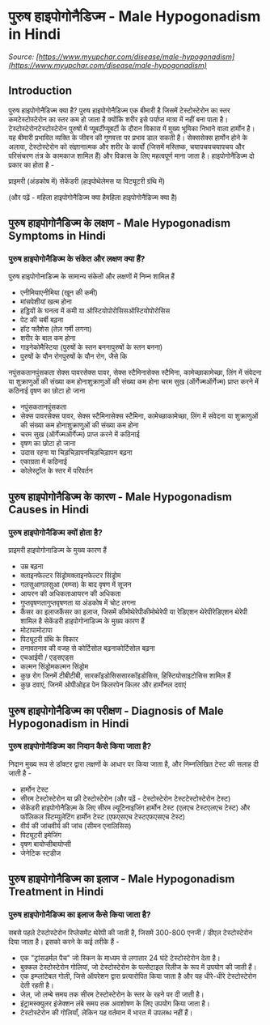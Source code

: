# पुरुष हाइपोगोनैडिज्म - Male Hypogonadism in Hindi
_Source: [https://www.myupchar.com/disease/male-hypogonadism](https://www.myupchar.com/disease/male-hypogonadism)_

## Introduction
पुरुष हाइपोगोनैडिज्म क्या है?
पुरुष हाइपोगोनैडिज्म एक बीमारी है जिसमें टेस्टोस्टेरोन का स्तर कमटेस्टोस्टेरोन का स्तर कम हो जाता है क्योंकि शरीर इसे पर्याप्त मात्रा में नहीं बना पाता है। टेस्टोस्टेरोनटेस्टोस्टेरोन पुरुषों में प्यूबर्टीप्यूबर्टी के दौरान विकास में मुख्य भूमिका निभाने वाला हार्मोन है। यह बीमारी प्रभावित व्यक्ति के जीवन की गुणवत्ता पर प्रभाव डाल सकती है। सेक्ससेक्स हार्मोन होने के अलावा, टेस्टोस्टेरोन को संज्ञानात्मक और शरीर के कार्यों (जिसमें मस्तिष्क, चयापचयचयापचय और परिसंचरण तंत्र के कामकाज शामिल हैं) और विकास के लिए महत्वपूर्ण माना जाता है।
हाइपोगोनैडिज्म दो प्रकार का होता है -

प्राइमरी (अंडकोष में)
सेकेंडरी (हाइपोथेलेमस या पिट्यूटरी ग्रंथि में)

(और पढ़ें - महिला हाइपोगोनैडिज्म क्या हैमहिला हाइपोगोनैडिज्म क्या है)

## पुरुष हाइपोगोनैडिज्म के लक्षण - Male Hypogonadism Symptoms in Hindi
### पुरुष हाइपोगोनैडिज्म के संकेत और लक्षण क्या हैं?
पुरुष हाइपोगोनाडिज्म के सामान्य संकेतों और लक्षणों में निम्न शामिल हैं
- एनीमियाएनीमिया (खून की कमी)
- मांसपेशीयां खत्म होना
- हड्डियों के घनत्व में कमी या ऑस्टियोपोरोसिसऑस्टियोपोरोसिस
- पेट की चर्बी बढ़ना
- हॉट फ्लैशेस (तेज़ गर्मी लगना)
- शरीर के बाल कम होना
- गाइनेकोमैस्टिया (पुरुषों के स्तन बननापुरुषों के स्तन बनना)
- पुरुषों के यौन रोगपुरुषों के यौन रोग, जैसे कि
	
नपुंसकतानपुंसकता
सेक्स पावरसेक्स पावर, सेक्स स्टैमिनासेक्स स्टैमिना, कामेच्छाकामेच्छा, लिंग में संवेदना या शुक्राणुओं की संख्या कम होनाशुक्राणुओं की संख्या कम होना
चरम सुख (ऑर्गेज्मऑर्गेज्म) प्राप्त करने में कठिनाई
वृषण का छोटा हो जाना
- नपुंसकतानपुंसकता
- सेक्स पावरसेक्स पावर, सेक्स स्टैमिनासेक्स स्टैमिना, कामेच्छाकामेच्छा, लिंग में संवेदना या शुक्राणुओं की संख्या कम होनाशुक्राणुओं की संख्या कम होना
- चरम सुख (ऑर्गेज्मऑर्गेज्म) प्राप्त करने में कठिनाई
- वृषण का छोटा हो जाना
- उदास रहना या चिड़चिड़ापनचिड़चिड़ापन बढ़ना
- एकाग्रता में कठिनाई
- कोलेस्ट्रॉल के स्तर में परिवर्तन

## पुरुष हाइपोगोनैडिज्म के कारण - Male Hypogonadism Causes in Hindi
### पुरुष हाइपोगोनैडिज्म क्यों होता है?
प्राइमरी हाइपोगोनाडिज्म के मुख्य कारण हैं
- उम्र बढ़ना
- क्लाइनफेल्टर सिंड्रोमक्लाइनफेल्टर सिंड्रोम
- गलसुआगलसुआ (मम्प्स) के बाद वृषण में सूजन
- आयरन की अधिकताआयरन की अधिकता
- गुप्तवृषणतागुप्तवृषणता या अंडकोष में चोट लगना
- कैंसर का इलाजकैंसर का इलाज, जिसमें कीमोथेरेपीकीमोथेरेपी या रेडिएशन थेरेपीरेडिएशन थेरेपी शामिल है
सेकेंडरी हाइपोगोनाडिज्म के मुख्य कारण हैं
- मोटापामोटापा
- पिट्यूटरी ग्रंथि के विकार
- तनावतनाव की वजह से कोर्टिसोल बढ़नाकोर्टिसोल बढ़ना
- एचआईवी / एड्सएड्स
- कल्मन सिंड्रोमकल्मन सिंड्रोम
- कुछ रोग जिनमें टीबीटीबी, सारकॉइडोसिससारकॉइडोसिस, हिस्टियोसाइटोसिस शामिल हैं
- कुछ दवाएं, जिनमें ओपीओइड पेन किलरपेन किलर और हार्मोनल दवाएं

## पुरुष हाइपोगोनैडिज्म का परीक्षण - Diagnosis of Male Hypogonadism in Hindi
### पुरुष हाइपोगोनैडिज्म का निदान कैसे किया जाता है?
निदान मुख्य रूप से डॉक्टर द्वारा लक्षणों के आधार पर किया जाता है, और निम्नलिखित टेस्ट की सलाह दी जाती है -
- हार्मोन टेस्ट
- सीरम टेस्टोस्टेरोन या फ्री टेस्टोस्टेरोन (और पढ़ें - टेस्टोस्टेरोन टेस्टटेस्टोस्टेरोन टेस्ट)
- सेकेंडरी हाइपोगोनैडिज़्म के लिए सीरम ल्यूटिनाइजिंग हार्मोन टेस्ट (एलएच टेस्टएलएच टेस्ट) और फॉलिकल स्टिम्युलेटिंग हार्मोन टेस्ट (एफएसएच टेस्टएफएसएच टेस्ट)
- वीर्य की जांचवीर्य की जांच (सीमन एनालिसिस)
- पिट्यूटरी इमेजिंग
- वृषण बायोप्सीबायोप्सी
- जेनेटिक स्टडीज

## पुरुष हाइपोगोनैडिज्म का इलाज - Male Hypogonadism Treatment in Hindi
### पुरुष हाइपोगोनैडिज्म का इलाज कैसे किया जाता है?
सबसे पहले टेस्टोस्टेरोन रिप्लेसमेंट थेरेपी की जाती है, जिसमें 300-800 एनजी / डीएल टेस्टोस्टेरोन दिया जाता है। इसको करने के कई तरीके हैं -
- एक "ट्रांसडर्मल पैच" जो स्किन के माध्यम से लगातार 24 घंटे टेस्टोस्टेरोन देता है।
- बुक्कल टेस्टोस्टेरोन गोलियां, जो टेस्टोस्टेरोन के पल्सेटाइल रिलीज के रूप में उपयोग की जाती हैं।
- एक इम्प्लांटेबल गोली, जिसे ऑपरेशन द्वारा प्रत्यारोपित किया जाता है और यह धीरे-धीरे टेस्टोस्टेरोन देती रहती है।
- जेल, जो लम्बे समय तक सीरम टेस्टोस्टेरोन के स्तर के रहने पर दी जाती है।
- इंट्रामस्क्युलर इंजेक्शन लंबे समय तक अवशोषण के लिए उपयोग किया जाता है।
- टेस्टोस्टेरोन की गोलियाँ, लेकिन यह वर्तमान में भारत में उपलब्ध नहीं हैं।

